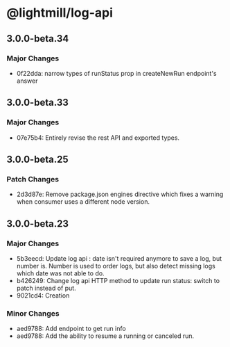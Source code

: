 # @lightmill/log-api

## 3.0.0-beta.34

### Major Changes

- 0f22dda: narrow types of runStatus prop in createNewRun endpoint's answer

## 3.0.0-beta.33

### Major Changes

- 07e75b4: Entirely revise the rest API and exported types.

## 3.0.0-beta.25

### Patch Changes

- 2d3d87e: Remove package.json engines directive which fixes a warning when consumer uses a different node version.

## 3.0.0-beta.23

### Major Changes

- 5b3eecd: Update log api : date isn't required anymore to save a log, but number is. Number is used to order logs, but also detect missing logs which date was not able to do.
- b426249: Change log api HTTP method to update run status: switch to patch instead of put.
- 9021cd4: Creation

### Minor Changes

- aed9788: Add endpoint to get run info
- aed9788: Add the ability to resume a running or canceled run.

